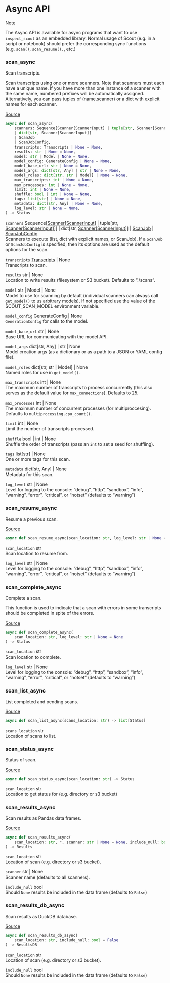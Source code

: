 # Async API


> [!NOTE]
>
> The Async API is available for async programs that want to use
> `inspect_scout` as an embedded library. Normal usage of Scout (e.g. in
> a script or notebook) should prefer the corresponding sync functions
> (e.g. `scan()`, `scan_resume().`, etc.)

### scan_async

Scan transcripts.

Scan transcripts using one or more scanners. Note that scanners must
each have a unique name. If you have more than one instance of a scanner
with the same name, numbered prefixes will be automatically assigned.
Alternatively, you can pass tuples of (name,scanner) or a dict with
explicit names for each scanner.

[Source](https://github.com/meridianlabs-ai/inspect_scout/blob/2a5fda0b05b78c0b0b9cbb2bbfcd61b2278c2f4b/src/inspect_scout/_scan.py#L139)

``` python
async def scan_async(
    scanners: Sequence[Scanner[ScannerInput] | tuple[str, Scanner[ScannerInput]]]
    | dict[str, Scanner[ScannerInput]]
    | ScanJob
    | ScanJobConfig,
    transcripts: Transcripts | None = None,
    results: str | None = None,
    model: str | Model | None = None,
    model_config: GenerateConfig | None = None,
    model_base_url: str | None = None,
    model_args: dict[str, Any] | str | None = None,
    model_roles: dict[str, str | Model] | None = None,
    max_transcripts: int | None = None,
    max_processes: int | None = None,
    limit: int | None = None,
    shuffle: bool | int | None = None,
    tags: list[str] | None = None,
    metadata: dict[str, Any] | None = None,
    log_level: str | None = None,
) -> Status
```

`scanners` Sequence\[[Scanner](scanner.qmd#scanner)\[[ScannerInput](scanner.qmd#scannerinput)\] \| tuple\[str, [Scanner](scanner.qmd#scanner)\[[ScannerInput](scanner.qmd#scannerinput)\]\]\] \| dict\[str, [Scanner](scanner.qmd#scanner)\[[ScannerInput](scanner.qmd#scannerinput)\]\] \| [ScanJob](scanning.qmd#scanjob) \| [ScanJobConfig](scanning.qmd#scanjobconfig)  
Scanners to execute (list, dict with explicit names, or ScanJob). If a
`ScanJob` or `ScanJobConfig` is specified, then its options are used as
the default options for the scan.

`transcripts` [Transcripts](transcript.qmd#transcripts) \| None  
Transcripts to scan.

`results` str \| None  
Location to write results (filesystem or S3 bucket). Defaults to
“./scans”.

`model` str \| Model \| None  
Model to use for scanning by default (individual scanners can always
call `get_model()` to us arbitrary models). If not specified use the
value of the SCOUT_SCAN_MODEL environment variable.

`model_config` GenerateConfig \| None  
`GenerationConfig` for calls to the model.

`model_base_url` str \| None  
Base URL for communicating with the model API.

`model_args` dict\[str, Any\] \| str \| None  
Model creation args (as a dictionary or as a path to a JSON or YAML
config file).

`model_roles` dict\[str, str \| Model\] \| None  
Named roles for use in `get_model()`.

`max_transcripts` int \| None  
The maximum number of transcripts to process concurrently (this also
serves as the default value for `max_connections`). Defaults to 25.

`max_processes` int \| None  
The maximum number of concurrent processes (for multiproccesing).
Defaults to `multiprocessing.cpu_count()`.

`limit` int \| None  
Limit the number of transcripts processed.

`shuffle` bool \| int \| None  
Shuffle the order of transcripts (pass an `int` to set a seed for
shuffling).

`tags` list\[str\] \| None  
One or more tags for this scan.

`metadata` dict\[str, Any\] \| None  
Metadata for this scan.

`log_level` str \| None  
Level for logging to the console: “debug”, “http”, “sandbox”, “info”,
“warning”, “error”, “critical”, or “notset” (defaults to “warning”)

### scan_resume_async

Resume a previous scan.

[Source](https://github.com/meridianlabs-ai/inspect_scout/blob/2a5fda0b05b78c0b0b9cbb2bbfcd61b2278c2f4b/src/inspect_scout/_scan.py#L265)

``` python
async def scan_resume_async(scan_location: str, log_level: str | None = None) -> Status
```

`scan_location` str  
Scan location to resume from.

`log_level` str \| None  
Level for logging to the console: “debug”, “http”, “sandbox”, “info”,
“warning”, “error”, “critical”, or “notset” (defaults to “warning”)

### scan_complete_async

Complete a scan.

This function is used to indicate that a scan with errors in some
transcripts should be completed in spite of the errors.

[Source](https://github.com/meridianlabs-ai/inspect_scout/blob/2a5fda0b05b78c0b0b9cbb2bbfcd61b2278c2f4b/src/inspect_scout/_scan.py#L329)

``` python
async def scan_complete_async(
    scan_location: str, log_level: str | None = None
) -> Status
```

`scan_location` str  
Scan location to complete.

`log_level` str \| None  
Level for logging to the console: “debug”, “http”, “sandbox”, “info”,
“warning”, “error”, “critical”, or “notset” (defaults to “warning”)

### scan_list_async

List completed and pending scans.

[Source](https://github.com/meridianlabs-ai/inspect_scout/blob/2a5fda0b05b78c0b0b9cbb2bbfcd61b2278c2f4b/src/inspect_scout/_scanlist.py#L19)

``` python
async def scan_list_async(scans_location: str) -> list[Status]
```

`scans_location` str  
Location of scans to list.

### scan_status_async

Status of scan.

[Source](https://github.com/meridianlabs-ai/inspect_scout/blob/2a5fda0b05b78c0b0b9cbb2bbfcd61b2278c2f4b/src/inspect_scout/_scanresults.py#L23)

``` python
async def scan_status_async(scan_location: str) -> Status
```

`scan_location` str  
Location to get status for (e.g. directory or s3 bucket)

### scan_results_async

Scan results as Pandas data frames.

[Source](https://github.com/meridianlabs-ai/inspect_scout/blob/2a5fda0b05b78c0b0b9cbb2bbfcd61b2278c2f4b/src/inspect_scout/_scanresults.py#L54)

``` python
async def scan_results_async(
    scan_location: str, *, scanner: str | None = None, include_null: bool = False
) -> Results
```

`scan_location` str  
Location of scan (e.g. directory or s3 bucket).

`scanner` str \| None  
Scanner name (defaults to all scanners).

`include_null` bool  
Should `None` results be included in the data frame (defaults to
`False`)

### scan_results_db_async

Scan results as DuckDB database.

[Source](https://github.com/meridianlabs-ai/inspect_scout/blob/2a5fda0b05b78c0b0b9cbb2bbfcd61b2278c2f4b/src/inspect_scout/_scanresults.py#L86)

``` python
async def scan_results_db_async(
    scan_location: str, include_null: bool = False
) -> ResultsDB
```

`scan_location` str  
Location of scan (e.g. directory or s3 bucket).

`include_null` bool  
Should `None` results be included in the data frame (defaults to
`False`)
